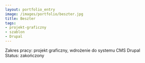 ```yaml
---
layout: portfolio_entry
image: /images/portfolio/beszter.jpg
title: Beszter
tags:
- projekt-graficzny
- szablon
- Drupal
---
```

Zakres pracy: projekt graficzny, wdrożenie do systemu CMS Drupal <br />
Status: zakończony